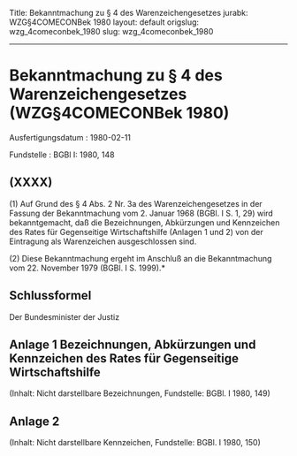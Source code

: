 Title: Bekanntmachung zu § 4 des Warenzeichengesetzes
jurabk: WZG§4COMECONBek 1980
layout: default
origslug: wzg_4comeconbek_1980
slug: wzg_4comeconbek_1980

---

# Bekanntmachung zu § 4 des Warenzeichengesetzes (WZG§4COMECONBek 1980)

Ausfertigungsdatum
:   1980-02-11

Fundstelle
:   BGBl I: 1980, 148



## (XXXX)

(1) Auf Grund des § 4 Abs. 2 Nr. 3a des Warenzeichengesetzes in der
Fassung der Bekanntmachung vom 2. Januar 1968 (BGBl. I S. 1, 29) wird
bekanntgemacht, daß die Bezeichnungen, Abkürzungen und Kennzeichen des
Rates für Gegenseitige Wirtschaftshilfe (Anlagen 1 und 2) von der
Eintragung als Warenzeichen ausgeschlossen sind.

(2) Diese Bekanntmachung ergeht im Anschluß an die Bekanntmachung vom
22\. November 1979 (BGBl. I S. 1999).\*


## Schlussformel

Der Bundesminister der Justiz


## Anlage 1 Bezeichnungen, Abkürzungen und Kennzeichen des Rates für Gegenseitige Wirtschaftshilfe

(Inhalt: Nicht darstellbare Bezeichnungen,
Fundstelle: BGBl. I 1980, 149)


## Anlage 2

(Inhalt: Nicht darstellbare Kennzeichen,
Fundstelle: BGBl. I 1980, 150)

